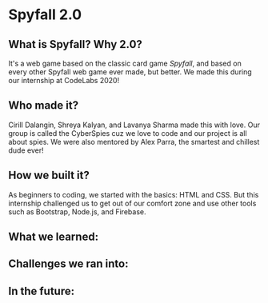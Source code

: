 # Spyfall 2.0

## What is Spyfall? Why 2.0?

It's a web game based on the classic card game *Spyfall*, and based on every other Spyfall web game ever made, but better. We made this during our internship at CodeLabs 2020!

## Who made it?

Cirill Dalangin, Shreya Kalyan, and Lavanya Sharma made this with love. Our group is called the CyberSpies cuz we love to code and our project is all about spies. We were also mentored by Alex Parra, the smartest and chillest dude ever!

## How we built it?

As beginners to coding, we started with the basics: HTML and CSS. But this internship challenged us to get out of our comfort zone and use other tools such as Bootstrap, Node.js, and Firebase. 

## What we learned:


## Challenges we ran into:


## In the future: